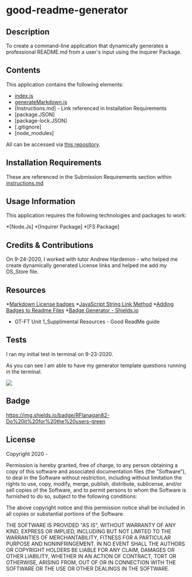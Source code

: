 # good-readme-generator

## Description
To create a command-line application that dynamically generates a professional README.md from a user's input using the Inquirer Package.

## Contents
This application contains the following elements:

* [index.js](https://github.com/RFlanagan82/good-readme-generator/blob/master/index.js)
* [generateMarkdown.js](https://github.com/RFlanagan82/good-readme-generator/blob/master/utils/generateMarkdown.js)
* [Instructions.md] - Link referenced in Installation Requirements
* [package.JSON]
* [package-lock.JSON]
* [.gitignore]
* [node_modules]

All can be accessed via [this repository](https://github.com/RFlanagan82/good-readme-generator).

## Installation Requirements
These are referenced in the Submission Requirements section within [instructions.md](https://github.com/RFlanagan82/good-readme-generator/blob/master/instructions.md)

## Usage Information
This application requires the following technologies and packages to work:

*[Node.Js]
*[Inquirer Package]
*[FS Package]

## Credits & Contributions
On 9-24-2020, I worked with tutor Andrew Hardemon - who helped me create dynamically generated License links and helped me add my DS_Store file.

## Resources
  *[Markdown License badges](https://gist.github.com/lukas-h/2a5d00690736b4c3a7ba) 
  *[JavaScript String Link Method](https://www.w3schools.com/jsref/jsref_link.asp) 
  *[Adding Badges to Readme Files](https://lgtm.com/help/lgtm/adding-badges-to-project-readme-files)
  *[Badge Generator - Shields.io](https://shields.io/)
  * GT-FT Unit 1_Supplimental Resources - Good ReadMe guide

## Tests
I ran my initial test in terminal on 9-23-2020.

As you can see I am able to have my generator template questions running in the terminal.

![](/assets/)


## Badge
https://img.shields.io/badge/RFlanagan82-Do%20it%20for%20the%20users-green

## License
Copyright 2020 - <Ryan Flanagan>

Permission is hereby granted, free of charge, to any person obtaining a copy of this software and associated documentation files (the "Software"), to deal in the Software without restriction, including without limitation the rights to use, copy, modify, merge, publish, distribute, sublicense, and/or sell copies of the Software, and to permit persons to whom the Software is furnished to do so, subject to the following conditions:

The above copyright notice and this permission notice shall be included in all copies or substantial portions of the Software.

THE SOFTWARE IS PROVIDED "AS IS", WITHOUT WARRANTY OF ANY KIND, EXPRESS OR IMPLIED, INCLUDING BUT NOT LIMITED TO THE WARRANTIES OF MERCHANTABILITY, FITNESS FOR A PARTICULAR PURPOSE AND NONINFRINGEMENT. IN NO EVENT SHALL THE AUTHORS OR COPYRIGHT HOLDERS BE LIABLE FOR ANY CLAIM, DAMAGES OR OTHER LIABILITY, WHETHER IN AN ACTION OF CONTRACT, TORT OR OTHERWISE, ARISING FROM, OUT OF OR IN CONNECTION WITH THE SOFTWARE OR THE USE OR OTHER DEALINGS IN THE SOFTWARE.